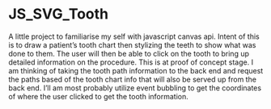 # JS_SVG_Tooth

A little project to familiarise my self with javascript canvas api.
Intent of this is to draw a patient’s tooth chart then stylizing the teeth to show what was done to them. The user will then be able to click on the tooth to bring up detailed information on the procedure.
This is at proof of concept stage. I am thinking of taking the tooth path information to the back end and request the paths based of the tooth chart info that will also be served up from the back end.
I’ll am most probably utilize event bubbling to get the coordinates of where the user clicked to get the tooth information.